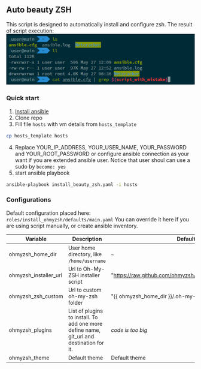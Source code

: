 ## Auto beauty ZSH

This script is designed to automatically install and configure zsh. The result of script execution:
![image](images/img.png)

### Quick start
1. [Install ansible](https://docs.ansible.com/ansible/latest/installation_guide/intro_installation.html)
2. Clone repo
3. Fill file ```hosts``` with vm details from ```hosts_template```
```bash
cp hosts_template hosts 
```
4. Replace YOUR_IP_ADDRESS, YOUR_USER_NAME, YOUR_PASSWORD and YOUR_ROOT_PASSWORD or configure ansible connection as your want if you are extended ansible user. Notice that user shoul can use a sudo by `become: yes`
5. start ansible playbook
```bash
ansible-playbook install_beauty_zsh.yaml -i hosts
```

### Configurations
Default configuration placed here: `roles/install_ohmyzsh/defaults/main.yaml`
You can override it here if you are using script manually, or create ansible inventory.

| Variable              | Description                                                                              | Default value                                                    |
|-----------------------|------------------------------------------------------------------------------------------|------------------------------------------------------------------|
| ohmyzsh_home_dir      | User home directory, like `/home/username`                                               | `~`                                                              |
| ohmyzsh_installer_url | Url to Oh-My-ZSH installer script                                                        | "https://raw.github.com/ohmyzsh/ohmyzsh/master/tools/install.sh" |
| ohmyzsh_zsh_custom    | Url to custom oh-my-zsh folder                                                           | "{{ ohmyzsh_home_dir }}/.oh-my-zsh/custom"                       |
| ohmyzsh_plugins       | List of plugins to install. To add one more define name, git_url and destination for it. | *code is too big*                                                |
| ohmyzsh_theme         | Default theme                                                                            | Default theme                                                    |
